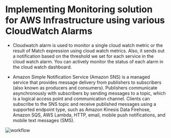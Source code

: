 # Implementing Monitoring solution for AWS Infrastructure using various CloudWatch Alarms 

* Cloudwatch alarm is used to monitor a single cloud watch metric or the result of Match expression using cloud watch metrics. Also, it sends out a notification based on the threshold we set for each service in the cloud watch alarm. You can actively monitor the status of each alarm in the cloud watch dashboard.
  
* Amazon Simple Notification Service (Amazon SNS) is a managed service that provides message delivery from publishers to subscribers (also known as producers and consumers). Publishers communicate asynchronously with subscribers by sending messages to a topic, which is a logical access point and communication channel. Clients can subscribe to the SNS topic and receive published messages using a supported endpoint type, such as Amazon Kinesis Data Firehose, Amazon SQS, AWS Lambda, HTTP, email, mobile push notifications, and mobile text messages (SMS).

![workflow](https://github.com/DhruvinSoni30/Terraform_AWS_Monitoring/blob/main/images/workflow.jpeg)
